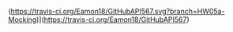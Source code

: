 (https://travis-ci.org/Eamon18/GitHubAPI567.svg?branch=HW05a-Mocking)](https://travis-ci.org/Eamon18/GitHubAPI567)
